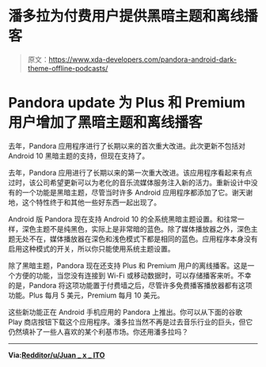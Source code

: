 # 潘多拉为付费用户提供黑暗主题和离线播客

> 原文：<https://www.xda-developers.com/pandora-android-dark-theme-offline-podcasts/>

# Pandora update 为 Plus 和 Premium 用户增加了黑暗主题和离线播客

去年，Pandora 应用程序进行了长期以来的首次重大改进。此次更新不包括对 Android 10 黑暗主题的支持，但现在支持了。

去年，Pandora 应用进行了长期以来的第一次重大改进。该应用程序看起来有点过时，该公司希望更新可以为老化的音乐流媒体服务注入新的活力。重新设计中没有的一个功能是黑暗主题，尽管当时许多 Android 应用程序都添加了它。谢天谢地，这个特性终于和其他一些好东西一起出现了。

Android 版 Pandora 现在支持 Android 10 的全系统黑暗主题设置。和往常一样，深色主题不是纯黑色，实际上是非常暗的蓝色。除了媒体播放器之外，深色主题无处不在，媒体播放器在深色和浅色模式下都是相同的蓝色。应用程序本身没有启用这种模式的开关，所以你只能使用系统主题设置。

除了黑暗主题，Pandora 现在还支持 Plus 和 Premium 用户的离线播客。这是一个方便的功能，当您没有连接到 Wi-Fi 或移动数据时，可以存储播客来听。不幸的是，Pandora 将这项功能置于付费墙之后，尽管许多免费播客播放器都有这项功能。Plus 每月 5 美元，Premium 每月 10 美元。

这些新功能正在 Android 手机应用的 Pandora 上推出。你可以从下面的谷歌 Play 商店按钮下载这个应用程序。潘多拉当然不再是过去音乐行业的巨头，但它仍然填补了一些人喜欢的某个利基市场。你还用潘多拉吗？

* * *

**Via:[Redditor/u/Juan _ x _ ITO](https://www.reddit.com/r/Pandora/comments/hji5ye/dark_mode_is_finally_available_for_phones_with/)**